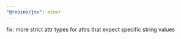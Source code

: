 ```yaml
---
"@robino/jsx": minor
---
```


fix: more strict attr types for attrs that expect specific string values
